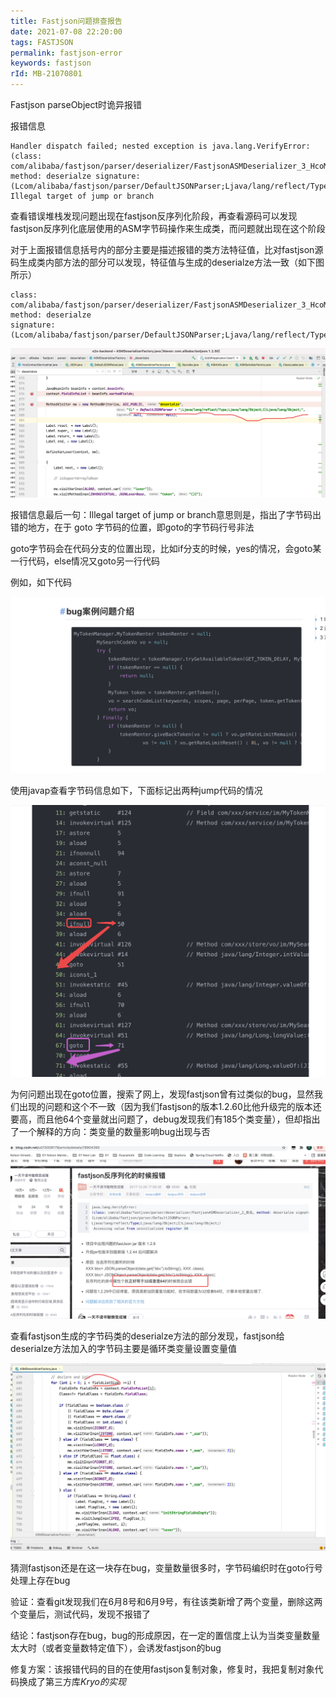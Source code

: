```yaml
---
title: Fastjson问题排查报告
date: 2021-07-08 22:20:00
tags: FASTJSON
permalink: fastjson-error
keywords: fastjson
rId: MB-21070801
---
```


Fastjson parseObject时诡异报错



报错信息

```
Handler dispatch failed; nested exception is java.lang.VerifyError: (class: com/alibaba/fastjson/parser/deserializer/FastjsonASMDeserializer_3_HcoMeeting, method: deserialze signature: (Lcom/alibaba/fastjson/parser/DefaultJSONParser;Ljava/lang/reflect/Type;Ljava/lang/Object;I)Ljava/lang/Object;) Illegal target of jump or branch
```

查看错误堆栈发现问题出现在fastjson反序列化阶段，再查看源码可以发现fastjson反序列化底层使用的ASM字节码操作来生成类，而问题就出现在这个阶段

对于上面报错信息括号内的部分主要是描述报错的类方法特征值，比对fastjson源码生成类内部方法的部分可以发现，特征值与生成的deserialze方法一致（如下图所示）

```
class: com/alibaba/fastjson/parser/deserializer/FastjsonASMDeserializer_3_HcoMeeting
method: deserialze
signature: (Lcom/alibaba/fastjson/parser/DefaultJSONParser;Ljava/lang/reflect/Type;Ljava/lang/Object;I)Ljava/lang/Object;)
```

![img](../static/fastjson-1.png)



报错信息最后一句：Illegal target of jump or branch意思则是，指出了字节码出错的地方，在于 goto 字节码的位置，即goto的字节码行号非法

goto字节码会在代码分支的位置出现，比如if分支的时候，yes的情况，会goto某一行代码，else情况又goto另一行代码

例如，如下代码

![png2](../static/fastjson-2.png)

使用javap查看字节码信息如下，下面标记出两种jump代码的情况

![png3](../static/fastjson-3.png)



为何问题出现在goto位置，搜索了网上，发现fastjson曾有过类似的bug，显然我们出现的问题和这个不一致（因为我们fastjson的版本1.2.60比他升级完的版本还要高，而且他64个变量就出问题了，debug发现我们有185个类变量），但却指出了一个解释的方向：类变量的数量影响bug出现与否

![png4](../static/fastjson-4.png)

查看fastjson生成的字节码类的deserialze方法的部分发现，fastjson给deserialze方法加入的字节码主要是循环类变量设置变量值

![png5](../static/fastjson-5.png)



猜测fastjson还是在这一块存在bug，变量数量很多时，字节码编织时在goto行号处理上存在bug

验证：查看git发现我们在6月8号和6月9号，有往该类新增了两个变量，删除这两个变量后，测试代码，发现不报错了

结论：fastjson存在bug，bug的形成原因，在一定的置信度上认为当类变量数量太大时（或者变量数特定值下），会诱发fastjson的bug

修复方案：该报错代码的目的在使用fastjson复制对象，修复时，我把复制对象代码换成了第三方库*Kryo的实现*